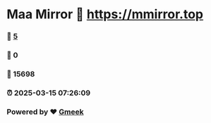 # Maa Mirror :link: https://mmirror.top 
### :page_facing_up: [5](https://mmirror.top/tag.html) 
### :speech_balloon: 0 
### :hibiscus: 15698 
### :alarm_clock: 2025-03-15 07:26:09 
### Powered by :heart: [Gmeek](https://github.com/Meekdai/Gmeek)
